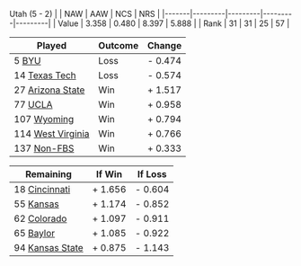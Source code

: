 Utah (5 - 2)
|       |   NAW   |   AAW   |   NCS   |   NRS   |
|-------|---------|---------|---------|---------|
| Value |   3.358 |   0.480 |   8.397 |   5.888 |
| Rank  |      31 |      31 |      25 |      57 |

| Played                    | Outcome    |  Change  |
|---------------------------|------------|----------|
|   5 [BYU                   ](BYU.md)| Loss       | -  0.474 |
|  14 [Texas Tech            ](TexasTech.md)| Loss       | -  0.574 |
|  27 [Arizona State         ](ArizonaState.md)| Win        | +  1.517 |
|  77 [UCLA                  ](UCLA.md)| Win        | +  0.958 |
| 107 [Wyoming               ](Wyoming.md)| Win        | +  0.794 |
| 114 [West Virginia         ](WestVirginia.md)| Win        | +  0.766 |
| 137 [Non-FBS               ](NonFBS.md)| Win        | +  0.333 |

| Remaining                 |  If Win  |  If Loss |
|---------------------------|----------|----------|
|  18 [Cincinnati            ](Cincinnati.md)| +  1.656 | -  0.604 |
|  55 [Kansas                ](Kansas.md)| +  1.174 | -  0.852 |
|  62 [Colorado              ](Colorado.md)| +  1.097 | -  0.911 |
|  65 [Baylor                ](Baylor.md)| +  1.085 | -  0.922 |
|  94 [Kansas State          ](KansasState.md)| +  0.875 | -  1.143 |

